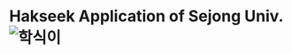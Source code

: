 # Hakseek Application of Sejong Univ. ![학식이](https://user-images.githubusercontent.com/26848932/81166812-1ca81080-8fcf-11ea-975f-5088c4269b10.png)

